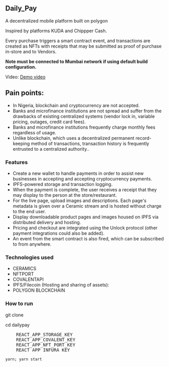 
## Daily_Pay

A decentralized mobile platform built on polygon

Inspired by platforms KUDA and Chippper Cash.

Every purchase triggers a smart contract event, and transactions are created as NFTs with receipts that may be submitted as proof of purchase in-store and to Vendors. 


<b>Note must be connected to Mumbai network if using default build configuration.</b>

Video: <a href="https://youtu.be/fnjCgxzxG3U" target="_blank">Demo video</a>


## Pain points:

- In Nigeria, blockchain and cryptocurrency are not accepted.
- Banks and microfinance institutions are not spread and suffer from the drawbacks of existing centralized systems (vendor lock in, variable pricing, outages, credit card fees).
- Banks and microfinance institutions frequently charge monthly fees regardless of usage.
- Unlike blockchain, which uses a decentralized permanent record-keeping method of transactions, transaction history is frequently entrusted to a centralized authority..


### Features

- Create a new wallet to handle payments in order to assist new businesses in accepting and accepting cryptocurrency payments.
- IPFS-powered storage and transaction logging.
- When the payment is complete, the user receives a receipt that they may display to the person at the store/restaurant.
- For the live page, upload images and descriptions. Each page's metadata is given over a Ceramic stream and is hosted without charge to the end user.
- Display downloadable product pages and images housed on IPFS via distributed delivery and hosting.
- Pricing and checkout are integrated using the Unlock protocol (other payment integrations could also be added).
- An event from the smart contract is also fired, which can be subscribed to from anywhere.

### Technologies used

- CERAMICS
- NFTPORT 
- COVALENTAPI 
- IPFS/Filecoin (Hosting and sharing of assets): 
- POLYGON BLOCKCHAIN


### How to run

git clone

cd dailypay

<pre>
    REACT_APP_STORAGE_KEY 
    REACT_APP_COVALENT_KEY 
    REACT_APP_NFT_PORT_KEY 
    REACT_APP_INFURA_KEY
</pre>

`yarn; yarn start`
